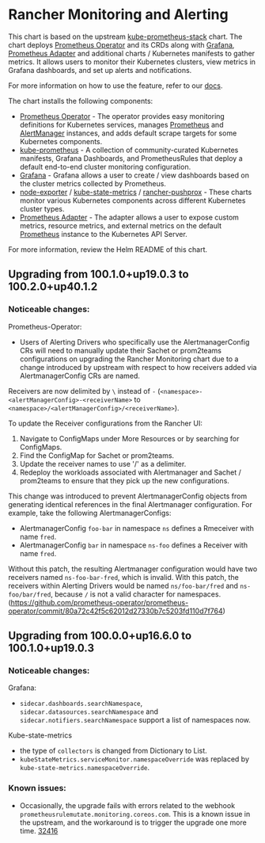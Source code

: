 # Rancher Monitoring and Alerting

 This chart is based on the upstream [kube-prometheus-stack](https://github.com/prometheus-community/helm-charts/tree/main/charts/kube-prometheus-stack) chart. The chart deploys [Prometheus Operator](https://github.com/prometheus-operator/prometheus-operator) and its CRDs along with [Grafana](https://github.com/grafana/helm-charts/tree/main/charts/grafana), [Prometheus Adapter](https://github.com/prometheus-community/helm-charts/tree/main/charts/prometheus-adapter) and additional charts / Kubernetes manifests to gather metrics. It allows users to monitor their Kubernetes clusters, view metrics in Grafana dashboards, and set up alerts and notifications.

For more information on how to use the feature, refer to our [docs](https://rancher.com/docs/rancher/v2.x/en/monitoring-alerting/v2.5/).

The chart installs the following components:

- [Prometheus Operator](https://github.com/coreos/prometheus-operator)  - The operator provides easy monitoring definitions for Kubernetes services, manages [Prometheus](https://prometheus.io/) and [AlertManager](https://prometheus.io/docs/alerting/latest/alertmanager/) instances, and adds default scrape targets for some Kubernetes components.
- [kube-prometheus](https://github.com/prometheus-operator/kube-prometheus/) - A collection of community-curated Kubernetes manifests, Grafana Dashboards, and PrometheusRules that deploy a default end-to-end cluster monitoring configuration.
- [Grafana](https://github.com/helm/charts/tree/master/stable/grafana) - Grafana allows a user to create / view dashboards based on the cluster metrics collected by Prometheus.
- [node-exporter](https://github.com/helm/charts/tree/master/stable/prometheus-node-exporter) / [kube-state-metrics](https://github.com/helm/charts/tree/master/stable/kube-state-metrics) / [rancher-pushprox](https://github.com/rancher/charts/tree/dev-v2.5/packages/rancher-pushprox/charts) - These charts monitor various Kubernetes components across different Kubernetes cluster types.
- [Prometheus Adapter](https://github.com/helm/charts/tree/master/stable/prometheus-adapter) - The adapter allows a user to expose custom metrics, resource metrics, and external metrics on the default [Prometheus](https://prometheus.io/) instance to the Kubernetes API Server.

For more information, review the Helm README of this chart.

## Upgrading from 100.1.0+up19.0.3 to 100.2.0+up40.1.2

### Noticeable changes:
Prometheus-Operator:
 - Users of Alerting Drivers who specifically use the AlertmanagerConfig CRs will need to manually update their Sachet or prom2teams configurations on upgrading the Rancher Monitoring chart due to a change introduced by upstream with respect to how receivers added via AlertmanagerConfig CRs are named. 
 
 Receivers are now delimited by `\` instead of `-` (`<namespace>-<alertManagerConfig>-<receiverName>` to `<namespace>/<alertManagerConfig>/<receiverName>`). 

To update the Receiver configurations from the Rancher UI: 
  1. Navigate to ConfigMaps under More Resources or by searching for ConfigMaps. 
  2. Find the ConfigMap for Sachet or prom2teams.
  3. Update the receiver names to use '/' as a delimiter. 
  4. Redeploy the workloads associated with Alertmanager and Sachet / prom2teams to ensure that they pick up the new configurations.  

This change was introduced to prevent AlertmanagerConfig objects from generating identical references in the final Alertmanager configuration. For example, take the following AlertmanagerConfigs: 
- AlertmanagerConfig `foo-bar` in namespace `ns` defines a Rmeceiver with name `fred`.
- AlertmanagerConfig `bar` in namespace `ns-foo` defines a Receiver with name `fred`.

Without this patch, the resulting Alertmanager configuration would have two receivers named `ns-foo-bar-fred`, which is invalid.
With this patch, the receivers within Alerting Drivers would be named `ns/foo-bar/fred` and `ns-foo/bar/fred`, because `/` is not a valid character for namespaces.
(https://github.com/prometheus-operator/prometheus-operator/commit/80a72c42f5c62012d27330b7c5203fd110d7f764)

## Upgrading from 100.0.0+up16.6.0 to 100.1.0+up19.0.3

### Noticeable changes:
Grafana:
- `sidecar.dashboards.searchNamespace`, `sidecar.datasources.searchNamespace` and `sidecar.notifiers.searchNamespace` support a list of namespaces now.

Kube-state-metrics
- the type of `collectors` is changed from Dictionary to List.
- `kubeStateMetrics.serviceMonitor.namespaceOverride` was replaced by `kube-state-metrics.namespaceOverride`.

### Known issues:
- Occasionally, the upgrade fails with errors related to the webhook `prometheusrulemutate.monitoring.coreos.com`. This is a known issue in the upstream, and the workaround is to trigger the upgrade one more time. [32416](https://github.com/rancher/rancher/issues/32416#issuecomment-828881726)

